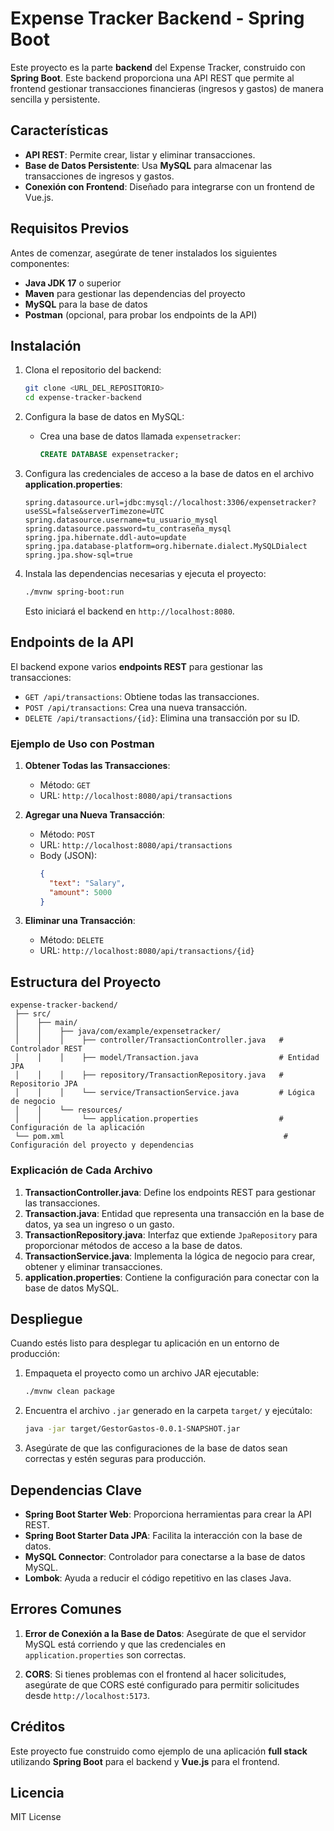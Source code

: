 # Expense Tracker Backend - Spring Boot

Este proyecto es la parte **backend** del Expense Tracker, construido con **Spring Boot**. Este backend proporciona una API REST que permite al frontend gestionar transacciones financieras (ingresos y gastos) de manera sencilla y persistente.

## Características
- **API REST**: Permite crear, listar y eliminar transacciones.
- **Base de Datos Persistente**: Usa **MySQL** para almacenar las transacciones de ingresos y gastos.
- **Conexión con Frontend**: Diseñado para integrarse con un frontend de Vue.js.

## Requisitos Previos

Antes de comenzar, asegúrate de tener instalados los siguientes componentes:
- **Java JDK 17** o superior
- **Maven** para gestionar las dependencias del proyecto
- **MySQL** para la base de datos
- **Postman** (opcional, para probar los endpoints de la API)

## Instalación

1. Clona el repositorio del backend:

   ```bash
   git clone <URL_DEL_REPOSITORIO>
   cd expense-tracker-backend
   ```

2. Configura la base de datos en MySQL:

    - Crea una base de datos llamada `expensetracker`:
      ```sql
      CREATE DATABASE expensetracker;
      ```

3. Configura las credenciales de acceso a la base de datos en el archivo **application.properties**:

   ```properties
   spring.datasource.url=jdbc:mysql://localhost:3306/expensetracker?useSSL=false&serverTimezone=UTC
   spring.datasource.username=tu_usuario_mysql
   spring.datasource.password=tu_contraseña_mysql
   spring.jpa.hibernate.ddl-auto=update
   spring.jpa.database-platform=org.hibernate.dialect.MySQLDialect
   spring.jpa.show-sql=true
   ```

4. Instala las dependencias necesarias y ejecuta el proyecto:

   ```bash
   ./mvnw spring-boot:run
   ```

   Esto iniciará el backend en `http://localhost:8080`.

## Endpoints de la API

El backend expone varios **endpoints REST** para gestionar las transacciones:

- `GET /api/transactions`: Obtiene todas las transacciones.
- `POST /api/transactions`: Crea una nueva transacción.
- `DELETE /api/transactions/{id}`: Elimina una transacción por su ID.

### Ejemplo de Uso con Postman

1. **Obtener Todas las Transacciones**:
    - Método: `GET`
    - URL: `http://localhost:8080/api/transactions`

2. **Agregar una Nueva Transacción**:
    - Método: `POST`
    - URL: `http://localhost:8080/api/transactions`
    - Body (JSON):
      ```json
      {
        "text": "Salary",
        "amount": 5000
      }
      ```

3. **Eliminar una Transacción**:
    - Método: `DELETE`
    - URL: `http://localhost:8080/api/transactions/{id}`

## Estructura del Proyecto

```
expense-tracker-backend/
 ├── src/
 │    ├── main/
 │    │    ├── java/com/example/expensetracker/
 │    │    │    ├── controller/TransactionController.java   # Controlador REST
 │    │    │    ├── model/Transaction.java                  # Entidad JPA
 │    │    │    ├── repository/TransactionRepository.java   # Repositorio JPA
 │    │    │    └── service/TransactionService.java         # Lógica de negocio
 │    │    └── resources/
 │    │         └── application.properties                  # Configuración de la aplicación
 └── pom.xml                                                 # Configuración del proyecto y dependencias
```

### Explicación de Cada Archivo

1. **TransactionController.java**: Define los endpoints REST para gestionar las transacciones.
2. **Transaction.java**: Entidad que representa una transacción en la base de datos, ya sea un ingreso o un gasto.
3. **TransactionRepository.java**: Interfaz que extiende `JpaRepository` para proporcionar métodos de acceso a la base de datos.
4. **TransactionService.java**: Implementa la lógica de negocio para crear, obtener y eliminar transacciones.
5. **application.properties**: Contiene la configuración para conectar con la base de datos MySQL.

## Despliegue

Cuando estés listo para desplegar tu aplicación en un entorno de producción:

1. Empaqueta el proyecto como un archivo JAR ejecutable:
   ```bash
   ./mvnw clean package
   ```

2. Encuentra el archivo `.jar` generado en la carpeta `target/` y ejecútalo:
   ```bash
   java -jar target/GestorGastos-0.0.1-SNAPSHOT.jar
   ```

3. Asegúrate de que las configuraciones de la base de datos sean correctas y estén seguras para producción.

## Dependencias Clave

- **Spring Boot Starter Web**: Proporciona herramientas para crear la API REST.
- **Spring Boot Starter Data JPA**: Facilita la interacción con la base de datos.
- **MySQL Connector**: Controlador para conectarse a la base de datos MySQL.
- **Lombok**: Ayuda a reducir el código repetitivo en las clases Java.

## Errores Comunes

1. **Error de Conexión a la Base de Datos**: Asegúrate de que el servidor MySQL está corriendo y que las credenciales en `application.properties` son correctas.

2. **CORS**: Si tienes problemas con el frontend al hacer solicitudes, asegúrate de que CORS esté configurado para permitir solicitudes desde `http://localhost:5173`.

## Créditos

Este proyecto fue construido como ejemplo de una aplicación **full stack** utilizando **Spring Boot** para el backend y **Vue.js** para el frontend.

## Licencia

MIT License

